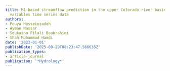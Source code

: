 ```yaml
---
title: Ml-based streamflow prediction in the upper Colorado river basin using climate
  variables time series data
authors:
- Pouya Hosseinzadeh
- Ayman Nassar
- Soukaina Filali Boubrahimi
- Shah Muhammad Hamdi
date: '2023-01-01'
publishDate: '2025-08-29T08:23:47.566635Z'
publication_types:
- article-journal
publication: '*Hydrology*'
---
```


